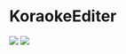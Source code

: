 # KoraokeEditer
<img src = "http://i.imgur.com/JRuxsSW.png">
<img src = "http://i.imgur.com/ZKmiNHj.png">
